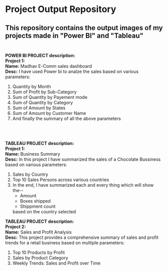 # Project Output Repository 
## This repository contains the output images of my projects made in "Power BI" and "Tableau" <br/><br/>

**POWER BI PROJECT description:**<br/>
**Project 1:**<br/>
**Name:** Madhav E-Comm sales dashboard<br/>
**Desc:** I have used Power bi to analze the sales based on various parameters:
<ol>
    <li>Quantity by Month </li>
    <li>Sum of Profit by Sub-Category</li>
    <li>Sum of Quantity by Payement mode</li>
    <li>Sum of Quantity by Category</li>
    <li>Sum of Amount by States</li>
    <li>Sum of Amount by Customer Name</li>
    <li>And finally the summary of all the above parameters </li>
</ol>
<br/><br/>


**TABLEAU PROJECT description:**<br/>
**Project 1:**<br/> 
**Name:** Business Summary<br/>
**Desc:** In this project I have summarized the sales of a Chocolate Bussiness based on various parameters:
<ol>
    <li>Sales by Country</li>
    <li>Top 10 Sales Persons across various countries</li>
    <li>In the end, I have summarized each and every thing which will show the--
    <ul>
        <li>Amount</li>
        <li>Boxes shipped</li>
        <li>Shippment count </li>
    </ul>
    based on the country selected</li>
</ol>


**TABLEAU PROJECT description:**<br/>
**Project 2:**<br/> 
**Name:** Sales and Profit Analysis<br/>
**Desc:** This project provides a comprehensive summary of sales and profit trends for a retail business based on multiple parameters:
<ol>
    <li>Top 10 Products by Profit</li>
    <li>Sales by Product Category</li>
    <li>Weekly Trends: Sales and Profit over Time
</ol>
